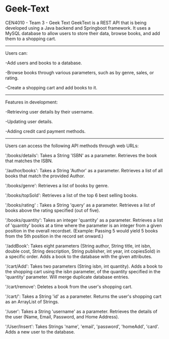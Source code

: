 # Geek-Text
CEN4010 - Team 3 - Geek Text
GeekText is a REST API that is being developed using a Java backend and Springboot framework. It uses a MySQL database to allow users to 
store their data, browse books, and add them to a shopping cart. 

-------------------
Users can: 

-Add users and books to a database.

-Browse books through various parameters, such as by genre, sales, or rating.

-Create a shopping cart and add books to it.

-------------------

Features in development:

-Retrieving user details by their username.

-Updating user details.

-Adding credit card payment methods.

-------------------

Users can access the following API methods through web URLs:

'/books/details': Takes a String 'ISBN' as a parameter. Retrieves the book that matches the ISBN. 

'/author/books': Takes a String 'Author' as a parameter. Retrieves a list of all books that match the provided Author.

'/books/genre': Retrieves a list of books by genre.

'/books/topSold': Retrieves a list of the top 6 best selling books.

'/books/rating' : Takes a String 'query' as a parameter. Retrieves a list of books above the rating specified (out of five).

'/books/quantity': Takes an integer 'quantity' as a parameter. Retrieves a list of 'quantity' books at a time where the parameter is an integer from a given position in the overall recordset. (Example: Passing 5 would yield 5 books from the 5th position in the record set onward.)

'/addBook': Takes eight parameters (String author, String title, int isbn, double cost, String description, String publisher, int year, int copiesSold) in a specific order. Adds a book to the database with the given attributes. 

'/cart/Add': Takes two parameters (String isbn, int quantity). Adds a book to the shopping cart using the isbn parameter, of the quantity specified in the 'quantity' parameter. Will merge duplicate database entries.

'/cart/remove': Deletes a book from the user's shopping cart.

'/cart/': Takes a String 'id' as a parameter. Returns the user's shopping cart as an ArrayList of Strings.

'/user': Takes a String 'username' as a parameter. Retrieves the details of the user (Name, Email, Password, and Home Address).

'/User/Insert': Takes Strings 'name', 'email', 'password', 'homeAdd', 'card'. Adds a new user to the database.
